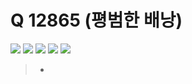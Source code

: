 # Q 12865 (평범한 배낭)

<img src="https://img.shields.io/badge/Level-Gold 5-yellow"> <img src="https://img.shields.io/badge/Memory-1116%20KB-blue"> <img src="https://img.shields.io/badge/Time-0%20ms-brightgreen"> <img src="https://img.shields.io/badge/Length-1346%20B-red"> <img src="https://img.shields.io/badge/Language-C-blueviolet">



> - 
